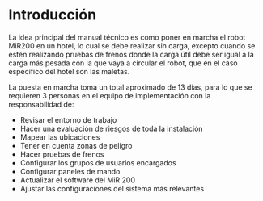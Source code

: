 # Introducción

La idea principal del manual técnico es como poner en marcha el robot MiR200 en un hotel, lo cual se debe realizar sin carga, excepto cuando se estén realizando pruebas de frenos donde la carga útil debe ser igual a la carga más pesada con la que vaya a circular el robot, que en el caso específico del hotel son las maletas.

La puesta en marcha toma un total aproximado de 13 días, para lo que se requieren 3 personas en el equipo de implementación con la responsabilidad de:

* Revisar el entorno de trabajo
* Hacer una evaluación de riesgos de toda la instalación
* Mapear las ubicaciones
* Tener en cuenta zonas de peligro
* Hacer pruebas de frenos
* Configurar los grupos de usuarios encargados
* Configurar paneles de mando
* Actualizar el software del MiR 200
* Ajustar las configuraciones del sistema más relevantes

